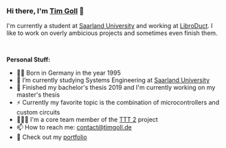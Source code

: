 ### Hi there, I'm [Tim Goll](https://timgoll.de) 👋

I'm currently a student at [Saarland University](https://www.uni-saarland.de/en/home.html) and working at [LibroDuct](https://www.libroduct.com/EN/index). I like to work on overly ambicious projects and sometimes even finish them.

<br>

**Personal Stuff:**

- 👶🏻 Born in Germany in the year 1995 
- 🚀 I’m currently studying Systems Engineering at [Saarland University](https://www.uni-saarland.de/en/home.html)
- 📝 Finished my bachelor's thesis 2019 and I'm currently working on my master's thesis
- ⚡ Currently my favorite topic is the combination of microcontrollers and custom circuits
- 👨🏻‍💻 I'm a core team member of the [TTT 2](https://github.com/TTT-2) project
- 📫 How to reach me: contact@timgoll.de
- 📝 Check out my [portfolio](https://timgoll.de)
